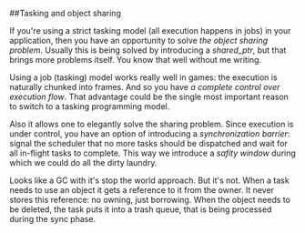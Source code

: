 
##Tasking and object sharing

  If you're using a strict tasking model (all execution happens in jobs) in your 
  application, then you have an opportunity to solve *the object sharing problem*.
  Usually this is being solved by introducing a *shared_ptr*, but that brings
  more problems itself. You know that well without me writing.

  Using a job (tasking) model works really well in games: the execution is naturally 
  chunked into frames. And so you have *a complete control over execution flow*.
  That advantage could be the single most important reason to switch to a tasking 
  programming model.

  Also it allows one to elegantly solve the sharing problem. Since execution is under
  control, you have an option of introducing a *synchronization barrier*: signal
  the scheduler that no more tasks should be dispatched and wait for all in-flight tasks
  to complete. This way we introduce a *safity window* during which we could do all
  the dirty laundry. 
  
  Looks like a GC with it's stop the world approach. But it's not. When a task needs
  to use an object it gets a reference to it from the owner. It never stores this
  reference: no owning, just borrowing. When the object needs to be deleted, the task 
  puts it into a trash queue, that is being processed during the sync phase.


